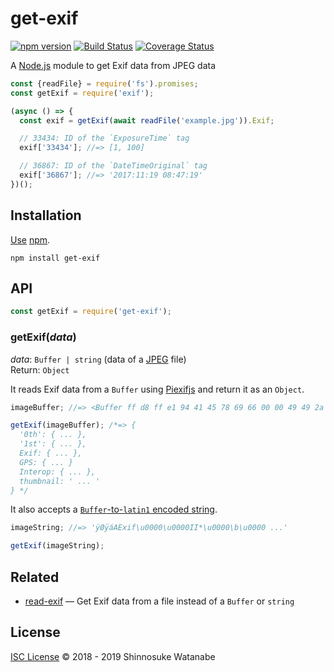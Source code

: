 # get-exif

[![npm version](https://img.shields.io/npm/v/get-exif.svg)](https://www.npmjs.com/package/get-exif)
[![Build Status](https://travis-ci.com/shinnn/get-exif.svg?branch=master)](https://travis-ci.com/shinnn/get-exif)
[![Coverage Status](https://img.shields.io/coveralls/shinnn/get-exif.svg)](https://coveralls.io/github/shinnn/get-exif)

A [Node.js](https://nodejs.org/) module to get Exif data from JPEG data

```javascript
const {readFile} = require('fs').promises;
const getExif = require('exif');

(async () => {
  const exif = getExif(await readFile('example.jpg')).Exif;

  // 33434: ID of the `ExposureTime` tag
  exif['33434']; //=> [1, 100]

  // 36867: ID of the `DateTimeOriginal` tag
  exif['36867']; //=> '2017:11:19 08:47:19'
})();
```

## Installation

[Use](https://docs.npmjs.com/cli/install) [npm](https://docs.npmjs.com/about-npm/).

```
npm install get-exif
```

## API

```javascript
const getExif = require('get-exif');
```

### getExif(*data*)

*data*: `Buffer | string` (data of a [JPEG](https://jpeg.org/jpeg/) file)  
Return: `Object`

It reads Exif data from a `Buffer` using [Piexifjs](https://github.com/hMatoba/piexifjs) and return it as an `Object`.

```javascript
imageBuffer; //=> <Buffer ff d8 ff e1 94 41 45 78 69 66 00 00 49 49 2a ...>

getExif(imageBuffer); /*=> {
  '0th': { ... },
  '1st': { ... },
  Exif: { ... },
  GPS: { ... }
  Interop: { ... },
  thumbnail: ' ... '
} */
```

It also accepts a [`Buffer`-to-`latin1` encoded string](https://nodejs.org/api/buffer.html#buffer_buf_tostring_encoding_start_end).

```javascript
imageString; //=> 'ÿØÿáAExif\u0000\u0000II*\u0000\b\u0000 ...'

getExif(imageString);
```

## Related

* [read-exif](https://github.com/shinnn/read-exif) — Get Exif data from a file instead of a `Buffer` or `string`

## License

[ISC License](./LICENSE) © 2018 - 2019 Shinnosuke Watanabe
